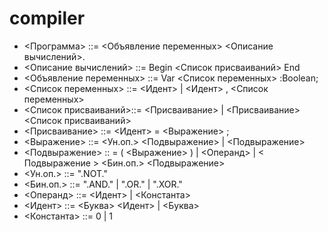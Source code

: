 # compiler

* <Программа> ::= <Объявление переменных> <Описание вычислений>.
* <Описание вычислений> ::= Begin <Список присваиваний> End
* <Объявление переменных> ::= Var  <Список переменных> :Boolean;
* <Список переменных> ::= <Идент> | <Идент> , <Список переменных>
* <Список присваиваний>::= <Присваивание> | <Присваивание> <Список присваиваний>
* <Присваивание> ::= <Идент> = <Выражение> ;
* <Выражение> ::= <Ун.оп.> <Подвыражение> | <Подвыражение>
* <Подвыражение> :: = ( <Выражение> ) | <Операнд> | < Подвыражение > <Бин.оп.> <Подвыражение>
* <Ун.оп.> ::= ".NOT."
* <Бин.оп.> ::= ".AND." | ".OR." | ".XOR."
* <Операнд> ::= <Идент> | <Константа>
* <Идент> ::= <Буква> <Идент> | <Буква>
* <Константа> ::= 0 | 1